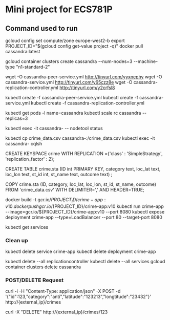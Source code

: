 # Mini project for ECS781P

## Command used to run
gcloud config set compute/zone europe-west2-b
export PROJECT_ID="$(gcloud config get-value project -q)"
docker pull cassandra:latest

gcloud container clusters create cassandra --num-nodes=3 --machine-type "n1-standard-2"

wget -O cassandra-peer-service.yml http://tinyurl.com/yyxnephy
wget -O cassandra-service.yml http://tinyurl.com/y65czz8e
wget -O cassandra-replication-controller.yml http://tinyurl.com/y2crfsl8

kubectl create -f cassandra-peer-service.yml
kubectl create -f cassandra-service.yml
kubectl create -f cassandra-replication-controller.yml

kubectl get pods -l name=cassandra
kubectl scale rc cassandra --replicas=3

kubectl exec -it cassandra- -- nodetool status

kubectl cp crime_data.csv cassandra-:/crime_data.csv
kubectl exec -it cassandra- cqlsh

CREATE KEYSPACE crime WITH REPLICATION ={'class' : 'SimpleStrategy', 'replication_factor' : 2};

CREATE TABLE crime.sta (ID int PRIMARY KEY, category text, loc_lat text, loc_lon text, st_id int, st_name text, outcome text) ;

COPY crime.sta (ID, category, loc_lat, loc_lon, st_id, st_name, outcome) FROM 'crime_data.csv' WITH DELIMITER=',' AND HEADER=TRUE;

docker build -t gcr.io/${PROJECT_ID}/crime-app:v10 .
docker push gcr.io/${PROJECT_ID}/crime-app:v10
kubectl run crime-app --image=gcr.io/${PROJECT_ID}/crime-app:v10 --port 8080
kubectl expose deployment crime-app --type=LoadBalancer --port 80 --target-port 8080

kubectl get services


### Clean up 
kubectl delete service crime-app
kubectl delete deployment crime-app

kubectl delete --all replicationcontroller
kubectl delete --all services
gcloud container clusters delete cassandra

### POST/DELETE Request
curl -i -H "Content-Type: application/json" -X POST -d '{"id":123,"category":"anti","latitude":"123213","longtitude":"23432"}' http://{external_ip}/crimes

curl -X "DELETE" http://{external_ip}/crimes/123
